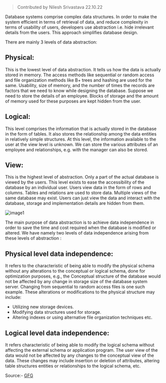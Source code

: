>Contributed by Nilesh Srivastava 22.10.22

Database systems comprise complex data structures. In order to make the system efficient in terms of retrieval of data, and reduce complexity in terms of usability of users, developers use abstraction i.e. hide irrelevant details from the users. This approach simplifies database design. 

There are mainly 3 levels of data abstraction: 

## Physical: 
This is the lowest level of data abstraction. It tells us how the data is actually stored in memory. The access methods like sequential or random access and file organization methods like B+ trees and hashing are used for the same. Usability, size of memory, and the number of times the records are factors that we need to know while designing the database. 
Suppose we need to store the details of an employee. Blocks of storage and the amount of memory used for these purposes are kept hidden from the user. 

## Logical: 
This level comprises the information that is actually stored in the database in the form of tables. It also stores the relationship among the data entities in relatively simple structures. At this level, the information available to the user at the view level is unknown. 
We can store the various attributes of an employee and relationships, e.g. with the manager can also be stored. 

## View:
This is the highest level of abstraction. Only a part of the actual database is viewed by the users. This level exists to ease the accessibility of the database by an individual user. Users view data in the form of rows and columns. Tables and relations are used to store data. Multiple views of the same database may exist. Users can just view the data and interact with the database, storage and implementation details are hidden from them. 

![image1](https://media.geeksforgeeks.org/wp-content/uploads/13-1.png)

The main purpose of data abstraction is to achieve data independence in order to save the time and cost required when the database is modified or altered. 
We have namely two levels of data independence arising from these levels of abstraction : 

## Physical level data independence: 
It refers to the characteristic of being able to modify the physical schema without any alterations to the conceptual or logical schema, done for optimization purposes, e.g., the Conceptual structure of the database would not be affected by any change in storage size of the database system server. Changing from sequential to random access files is one such example. These alterations or modifications to the physical structure may include: 

- Utilizing new storage devices.
- Modifying data structures used for storage.
- Altering indexes or using alternative file organization techniques etc.

## Logical level data independence: 
It refers characteristic of being able to modify the logical schema without affecting the external schema or application program. The user view of the data would not be affected by any changes to the conceptual view of the data. These changes may include insertion or deletion of attributes, altering table structures entities or relationships to the logical schema, etc. 


Source:- [GFG](https://www.geeksforgeeks.org/data-abstraction-and-data-independence/)


